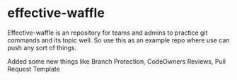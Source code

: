 # effective-waffle
Effective-waffle is an repository for teams and admins to practice git commands and its topic well. So use this as an example repo where use can push any sort of things.


Added some new things like Branch Protection, CodeOwners Reviews, Pull Request Template
